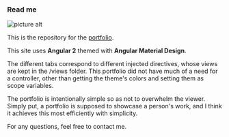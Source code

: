 ### Read me ### 

![picture alt](images/icons/angular "Angular Logo")

This is the repository for the [portfolio](bravodavid56.github.io).

This site uses __Angular 2__ themed with __Angular Material Design__.

The different tabs correspond to different injected directives, whose views are kept in the /views folder. This portfolio did not have much of a need for a controller, other than getting the theme's colors and setting them as scope variables.

The portfolio is intentionally simple so as not to overwhelm the viewer. Simply put, a portfolio is supposed to showcase a person's work, and I think it achieves this most efficiently with simplicity.

For any questions, feel free to contact me. 